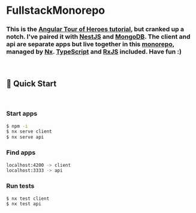 # FullstackMonorepo

### This is the [Angular Tour of Heroes tutorial](https://angular.io/tutorial), but cranked up a notch. I've paired it with [NestJS](https://nestjs.com/) and [MongoDB](https://www.mongodb.com/). The client and api are separate apps but live together in this [monorepo](https://monorepo.tools/), managed by [Nx](https://nx.dev). [TypeScript](https://www.typescriptlang.org/) and [RxJS](https://rxjs.dev/) included. Have fun :)

<br>

## 🔎 Quick Start

<br>

### Start apps

```bash
$ npm -i
$ nx serve client
$ nx serve api
```

### Find apps

```bash
localhost:4200 -> client
localhost:3333 -> api
```

### Run tests

```bash
$ nx test client
$ nx test api
```
